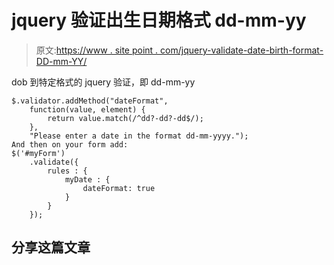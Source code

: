 # jquery 验证出生日期格式 dd-mm-yy

> 原文:[https://www . site point . com/jquery-validate-date-birth-format-DD-mm-YY/](https://www.sitepoint.com/jquery-validate-date-birth-format-dd-mm-yy/)

dob 到特定格式的 jquery 验证，即 dd-mm-yy

```
$.validator.addMethod("dateFormat",
    function(value, element) {
        return value.match(/^dd?-dd?-dd$/);
    },
    "Please enter a date in the format dd-mm-yyyy.");
And then on your form add:
$('#myForm')
    .validate({
        rules : {
            myDate : {
                dateFormat: true
            }
        }
    });
```

## 分享这篇文章